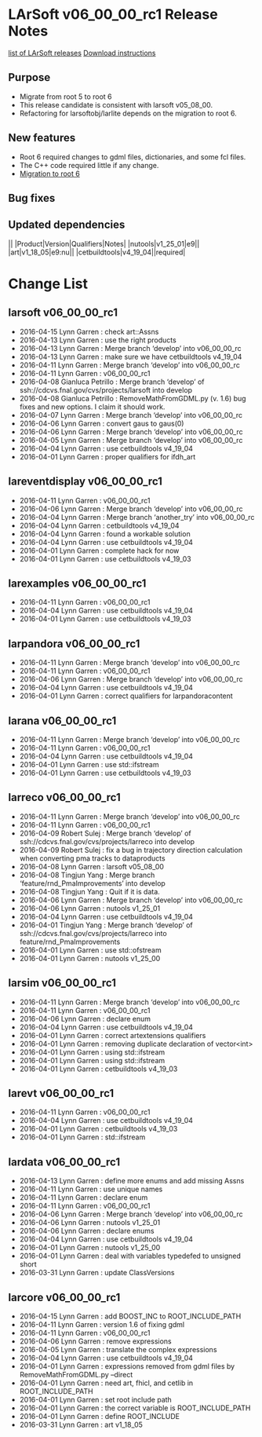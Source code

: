 LArSoft v06_00_00_rc1 Release Notes
===============================================================================

[list of LArSoft releases](LArSoft_release_list)
[Download instructions](http://scisoft.fnal.gov/scisoft/bundles/larsoft/v06_00_00_rc1/larsoft-v06_00_00_rc1.html)

Purpose
--------------------

-   Migrate from root 5 to root 6
-   This release candidate is consistent with larsoft v05_08_00.
-   Refactoring for larsoftobj/larlite depends on the migration to root 6.

New features
------------------------------

-   Root 6 required changes to gdml files, dictionaries, and some fcl files.
-   The C++ code required little if any change.
-   [Migration to root 6](Migration_to_root_6)

Bug fixes
------------------------

Updated dependencies
----------------------------------------------

||
|Product|Version|Qualifiers|Notes|
|nutools|v1_25_01|e9||
|art|v1_18_05|e9:nu||
|cetbuildtools|v4_19_04||required|

Change List
============================

larsoft v06_00_00_rc1
---------------------------------------------------

-   2016-04-15 Lynn Garren : check art::Assns
-   2016-04-13 Lynn Garren : use the right products
-   2016-04-13 Lynn Garren : Merge branch ‘develop’ into v06_00_00_rc
-   2016-04-13 Lynn Garren : make sure we have cetbuildtools v4_19_04
-   2016-04-11 Lynn Garren : Merge branch ‘develop’ into v06_00_00_rc
-   2016-04-11 Lynn Garren : v06_00_00_rc1
-   2016-04-08 Gianluca Petrillo : Merge branch ‘develop’ of ssh://cdcvs.fnal.gov/cvs/projects/larsoft into develop
-   2016-04-08 Gianluca Petrillo : RemoveMathFromGDML.py (v. 1.6) bug fixes and new options. I claim it should work.
-   2016-04-07 Lynn Garren : Merge branch ‘develop’ into v06_00_00_rc
-   2016-04-06 Lynn Garren : convert gaus to gaus(0)
-   2016-04-06 Lynn Garren : Merge branch ‘develop’ into v06_00_00_rc
-   2016-04-05 Lynn Garren : Merge branch ‘develop’ into v06_00_00_rc
-   2016-04-04 Lynn Garren : use cetbuildtools v4_19_04
-   2016-04-01 Lynn Garren : proper qualifiers for ifdh_art

lareventdisplay v06_00_00_rc1
-------------------------------------------------------------------

-   2016-04-11 Lynn Garren : v06_00_00_rc1
-   2016-04-06 Lynn Garren : Merge branch ‘develop’ into v06_00_00_rc
-   2016-04-04 Lynn Garren : Merge branch ‘another_try’ into v06_00_00_rc
-   2016-04-04 Lynn Garren : cetbuildtools v4_19_04
-   2016-04-04 Lynn Garren : found a workable solution
-   2016-04-04 Lynn Garren : use cetbuildtools v4_19_04
-   2016-04-01 Lynn Garren : complete hack for now
-   2016-04-01 Lynn Garren : use cetbuildtools v4_19_03

larexamples v06_00_00_rc1
-----------------------------------------------------------

-   2016-04-11 Lynn Garren : v06_00_00_rc1
-   2016-04-04 Lynn Garren : use cetbuildtools v4_19_04
-   2016-04-01 Lynn Garren : use cetbuildtools v4_19_03

larpandora v06_00_00_rc1
---------------------------------------------------------

-   2016-04-11 Lynn Garren : Merge branch ‘develop’ into v06_00_00_rc
-   2016-04-11 Lynn Garren : v06_00_00_rc1
-   2016-04-06 Lynn Garren : Merge branch ‘develop’ into v06_00_00_rc
-   2016-04-04 Lynn Garren : use cetbuildtools v4_19_04
-   2016-04-01 Lynn Garren : correct qualifiers for larpandoracontent

larana v06_00_00_rc1
-------------------------------------------------

-   2016-04-11 Lynn Garren : Merge branch ‘develop’ into v06_00_00_rc
-   2016-04-11 Lynn Garren : v06_00_00_rc1
-   2016-04-04 Lynn Garren : use cetbuildtools v4_19_04
-   2016-04-01 Lynn Garren : use std::ifstream
-   2016-04-01 Lynn Garren : use cetbuildtools v4_19_03

larreco v06_00_00_rc1
---------------------------------------------------

-   2016-04-11 Lynn Garren : Merge branch ‘develop’ into v06_00_00_rc
-   2016-04-11 Lynn Garren : v06_00_00_rc1
-   2016-04-09 Robert Sulej : Merge branch ‘develop’ of ssh://cdcvs.fnal.gov/cvs/projects/larreco into develop
-   2016-04-09 Robert Sulej : fix a bug in trajectory direction calculation when converting pma tracks to dataproducts
-   2016-04-08 Lynn Garren : larsoft v05_08_00
-   2016-04-08 Tingjun Yang : Merge branch ‘feature/rnd_PmaImprovements’ into develop
-   2016-04-08 Tingjun Yang : Quit if it is data.
-   2016-04-06 Lynn Garren : Merge branch ‘develop’ into v06_00_00_rc
-   2016-04-06 Lynn Garren : nutools v1_25_01
-   2016-04-04 Lynn Garren : use cetbuildtools v4_19_04
-   2016-04-01 Tingjun Yang : Merge branch ‘develop’ of ssh://cdcvs.fnal.gov/cvs/projects/larreco into feature/rnd_PmaImprovements
-   2016-04-01 Lynn Garren : use std::ofstream
-   2016-04-01 Lynn Garren : nutools v1_25_00

larsim v06_00_00_rc1
-------------------------------------------------

-   2016-04-11 Lynn Garren : Merge branch ‘develop’ into v06_00_00_rc
-   2016-04-11 Lynn Garren : v06_00_00_rc1
-   2016-04-06 Lynn Garren : declare enum
-   2016-04-04 Lynn Garren : use cetbuildtools v4_19_04
-   2016-04-01 Lynn Garren : correct artextensions qualifiers
-   2016-04-01 Lynn Garren : removing duplicate declaration of vector\<int\>
-   2016-04-01 Lynn Garren : using std::ifstream
-   2016-04-01 Lynn Garren : using std::ifstream
-   2016-04-01 Lynn Garren : cetbuildtools v4_19_03

larevt v06_00_00_rc1
-------------------------------------------------

-   2016-04-11 Lynn Garren : v06_00_00_rc1
-   2016-04-04 Lynn Garren : use cetbuildtools v4_19_04
-   2016-04-01 Lynn Garren : cetbuildtools v4_19_03
-   2016-04-01 Lynn Garren : std::ifstream

lardata v06_00_00_rc1
---------------------------------------------------

-   2016-04-13 Lynn Garren : define more enums and add missing Assns
-   2016-04-11 Lynn Garren : use unique names
-   2016-04-11 Lynn Garren : declare enum
-   2016-04-11 Lynn Garren : v06_00_00_rc1
-   2016-04-06 Lynn Garren : Merge branch ‘develop’ into v06_00_00_rc
-   2016-04-06 Lynn Garren : nutools v1_25_01
-   2016-04-06 Lynn Garren : declare enums
-   2016-04-04 Lynn Garren : use cetbuildtools v4_19_04
-   2016-04-01 Lynn Garren : nutools v1_25_00
-   2016-04-01 Lynn Garren : deal with variables typedefed to unsigned short
-   2016-03-31 Lynn Garren : update ClassVersions

larcore v06_00_00_rc1
---------------------------------------------------

-   2016-04-15 Lynn Garren : add BOOST_INC to ROOT_INCLUDE_PATH
-   2016-04-11 Lynn Garren : version 1.6 of fixing gdml
-   2016-04-11 Lynn Garren : v06_00_00_rc1
-   2016-04-06 Lynn Garren : remove expressions
-   2016-04-05 Lynn Garren : translate the complex expressions
-   2016-04-04 Lynn Garren : use cetbuildtools v4_19_04
-   2016-04-01 Lynn Garren : expressions removed from gdml files by RemoveMathFromGDML.py –direct
-   2016-04-01 Lynn Garren : need art, fhicl, and cetlib in ROOT_INCLUDE_PATH
-   2016-04-01 Lynn Garren : set root include path
-   2016-04-01 Lynn Garren : the correct variable is ROOT_INCLUDE_PATH
-   2016-04-01 Lynn Garren : define ROOT_INCLUDE
-   2016-03-31 Lynn Garren : art v1_18_05
